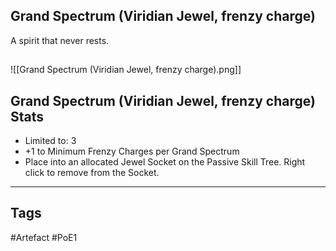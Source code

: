 ## Grand Spectrum (Viridian Jewel, frenzy charge)
A spirit that never rests.
##
![[Grand Spectrum (Viridian Jewel, frenzy charge).png]]
## Grand Spectrum (Viridian Jewel, frenzy charge) Stats
- Limited to: 3
- +1 to Minimum Frenzy Charges per Grand Spectrum
- Place into an allocated Jewel Socket on the Passive Skill Tree. Right click to remove from the Socket.


---
## Tags
#Artefact
#PoE1